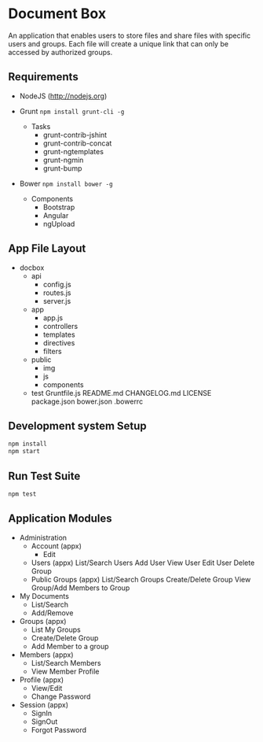 # Document Box

An application that enables users to store files and share files with 
specific users and groups.  Each file will create a unique link that
can only be accessed by authorized groups.

## Requirements

* NodeJS (http://nodejs.org)
* Grunt `npm install grunt-cli -g`
  - Tasks
    * grunt-contrib-jshint
    * grunt-contrib-concat
    * grunt-ngtemplates
    * grunt-ngmin
    * grunt-bump
  
* Bower `npm install bower -g`
  - Components
    * Bootstrap
    * Angular
    * ngUpload

## App File Layout

- docbox
  - api
    - config.js
    - routes.js
    - server.js
  - app
    - app.js
    - controllers
    - templates
    - directives
    - filters
  - public
    - img
    - js
    - components
  - test
  Gruntfile.js
  README.md
  CHANGELOG.md
  LICENSE
  package.json
  bower.json
  .bowerrc

## Development system Setup

``` sh
npm install
npm start
```

## Run Test Suite

``` sh
npm test
```

## Application Modules

- Administration
  - Account (appx)
    - Edit
  - Users (appx)
    List/Search Users
    Add User
    View User
    Edit User
    Delete Group
  - Public Groups (appx)
    List/Search Groups
    Create/Delete Group
    View Group/Add Members to Group
- My Documents
  - List/Search
  - Add/Remove
- Groups (appx)
  - List My Groups 
  - Create/Delete Group
  - Add Member to a group
- Members (appx)
  - List/Search Members
  - View Member Profile
- Profile (appx)
  - View/Edit
  - Change Password
- Session (appx)
  - SignIn
  - SignOut
  - Forgot Password
  